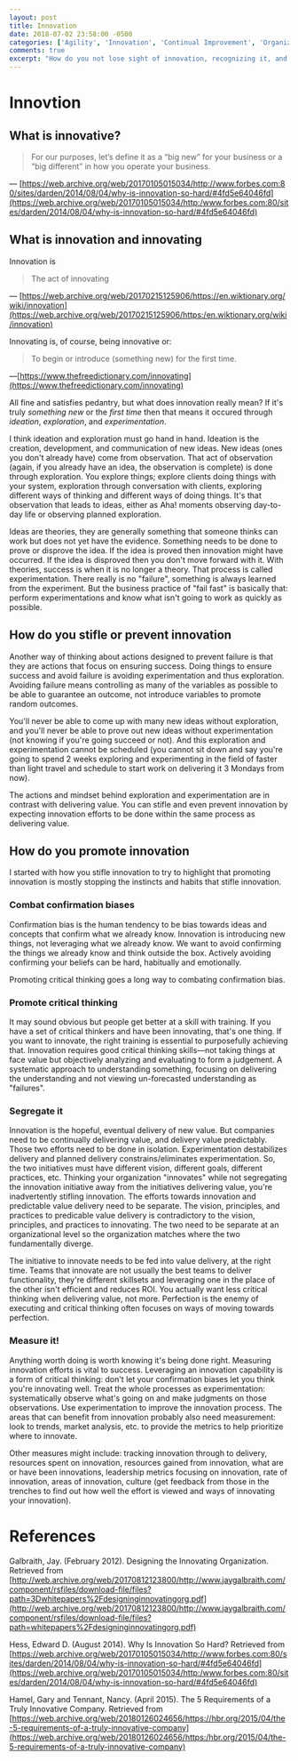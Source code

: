 ```yaml
---
layout: post
title: Innovation
date: 2018-07-02 23:58:00 -0500
categories: ['Agility', 'Innovation', 'Continual Improvement', 'Organizational Change']
comments: true
excerpt: "How do you not lose sight of innovation, recognizing it, and cultivating it."
---
```

# Innovtion
## What is innovative?

> For our purposes, let’s define it as a &ldquo;big new&rdquo; for your business or a &ldquo;big different&rdquo; in how you operate your business.

&#8213;&nbsp;[https://web.archive.org/web/20170105015034/http://www.forbes.com:80/sites/darden/2014/08/04/why-is-innovation-so-hard/#4fd5e64046fd](https://web.archive.org/web/20170105015034/http:/www.forbes.com:80/sites/darden/2014/08/04/why-is-innovation-so-hard/#4fd5e64046fd)

## What is innovation and innovating

Innovation is

> The act of innovating

&#8213;&nbsp;[https://web.archive.org/web/20170215125906/https://en.wiktionary.org/wiki/innovation](https://web.archive.org/web/20170215125906/https:/en.wiktionary.org/wiki/innovation)

Innovating is, of course, being innovative or:

> To begin or introduce (something new) for the first time.

&#8213;[https://www.thefreedictionary.com/innovating](https://www.thefreedictionary.com/innovating)

All fine and satisfies pedantry, but what does innovation really mean? If it's truly *something new* or the *first time* then that means it occured through *ideation*, *exploration*, and *experimentation*.

I think ideation and exploration must go hand in hand. Ideation is the creation, development, and communication of new ideas. New ideas (ones you don't already have) come from observation. That act of observation (again, if you already have an idea, the observation is complete) is done through exploration. You explore things; explore clients doing things with your system, exploration through conversation with clients, exploring different ways of thinking and different ways of doing things. It's that observation that leads to ideas, either as Aha! moments observing day-to-day life or observing planned exploration.

Ideas are theories, they are generally something that someone thinks can work but does not yet have the evidence. Something needs to be done to prove or disprove the idea. If the idea is proved then innovation might have occurred. If the idea is disproved then you don't move forward with it. With theories, success is when it is no longer a theory. That process is called experimentation. There really is no "failure", something is always learned from the experiment. But the business practice of "fail fast" is basically that: perform experimentations and know what isn't going to work as quickly as possible.

## How do you stifle or prevent innovation

Another way of thinking about actions designed to prevent failure is that they are actions that focus on ensuring success. Doing things to ensure success and avoid failure is avoiding experimentation and thus exploration. Avoiding failure means controlling as many of the variables as possible to be able to guarantee an outcome, not introduce variables to promote random outcomes.

You'll never be able to come up with many new ideas without exploration, and you'll never be able to prove out new ideas without experimentation (not knowing if you're going succeed or not). And this exploration and experimentation cannot be scheduled (you cannot sit down and say you're going to spend 2 weeks exploring and experimenting in the field of faster than light travel and schedule to start work on delivering it 3 Mondays from now).

The actions and mindset behind exploration and experimentation are in contrast with delivering value. You can stifle and even prevent innovation by expecting innovation efforts to be done within the same process as delivering value.

## How do you promote innovation

I started with how you stifle innovation to try to highlight that promoting innovation is mostly stopping the instincts and habits that stifle innovation.

### Combat confirmation biases

Confirmation bias is the human tendency to be bias towards ideas and concepts that confirm what we already know. Innovation is introducing new things, not leveraging what we already know. We want to avoid confirming the things we already know and think outside the box. Actively avoiding confirming your beliefs can be hard, habitually and emotionally.

Promoting critical thinking goes a long way to combating confirmation bias.

### Promote critical thinking

It may sound obvious but people get better at a skill with training. If you have a set of critical thinkers and have been innovating, that's one thing. If you want to innovate, the right training is essential to purposefully achieving that. Innovation requires good critical thinking skills—not taking things at face value but objectively analyzing and evaluating to form a judgement. A systematic approach to understanding something, focusing on delivering the understanding and not viewing un-forecasted understanding as "failures".

### Segregate it

Innovation is the hopeful, eventual delivery of new value. But companies need to be continually delivering value, and delivery value predictably. Those two efforts need to be done in isolation. Experimentation destabilizes delivery and planned delivery constrains/eliminates experimentation. So, the two initiatives must have different vision, different goals, different practices, etc. Thinking your organization "innovates" while not segregating the innovation initiative away from the initiatives delivering value, you're inadvertently stifling innovation. The efforts towards innovation and predictable value delivery need to be separate. The vision, principles, and practices to predicable value delivery is contradictory to the vision, principles, and practices to innovating. The two need to be separate at an organizational level so the organization matches where the two fundamentally diverge.

The initiative to innovate needs to be fed into value delivery, at the right time. Teams that innovate are not usually the best teams to deliver functionality, they're different skillsets and leveraging one in the place of the other isn't efficient and reduces ROI. You actually want less critical thinking when delivering value, not more. Perfection is the enemy of executing and critical thinking often focuses on ways of moving towards perfection.

### Measure it!

Anything worth doing is worth knowing it's being done right. Measuring innovation efforts is vital to success. Leveraging an innovation capability is a form of critical thinking: don't let your confirmation biases let you think you're innovating well. Treat the whole processes as experimentation: systematically observe what's going on and make judgments on those observations. Use experimentation to improve the innovation process. The areas that can benefit from innovation probably also need measurement: look to trends, market analysis, etc. to provide the metrics to help prioritize where to innovate.

Other measures might include: tracking innovation through to delivery, resources spent on innovation, resources gained from innovation, what are or have been innovations, leadership metrics focusing on innovation, rate of innovation, areas of innovation, culture (get feedback from those in the trenches to find out how well the effort is viewed and ways of innovating your innovation).

# References

Galbraith, Jay. (February 2012). Designing the Innovating Organization. Retrieved from [http://web.archive.org/web/20170812123800/http://www.jaygalbraith.com/component/rsfiles/download-file/files?path=3Dwhitepapers%2Fdesigninginnovatingorg.pdf](http://web.archive.org/web/20170812123800/http://www.jaygalbraith.com/component/rsfiles/download-file/files?path=whitepapers%2Fdesigninginnovatingorg.pdf)

Hess, Edward D. (August 2014). Why Is Innovation So Hard? Retrieved from [https://web.archive.org/web/20170105015034/http://www.forbes.com:80/sites/darden/2014/08/04/why-is-innovation-so-hard/#4fd5e64046fd](https://web.archive.org/web/20170105015034/http:/www.forbes.com:80/sites/darden/2014/08/04/why-is-innovation-so-hard/#4fd5e64046fd)

Hamel, Gary and Tennant, Nancy. (April 2015). The 5 Requirements of a Truly Innovative Company. Retrieved from [https://web.archive.org/web/20180126024656/https://hbr.org/2015/04/the-5-requirements-of-a-truly-innovative-company](https://web.archive.org/web/20180126024656/https:/hbr.org/2015/04/the-5-requirements-of-a-truly-innovative-company)
